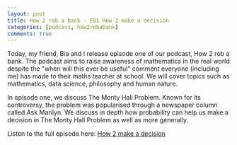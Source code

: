 ```yaml
---
layout: post
title: How 2 rob a bank - E01 How 2 make a decision
categories: [podcast, how2robabank]
comments: true
---
```

Today, my friend, Bia and I release episode one of our podcast, How 2 rob a bank. The podcast aims to raise awareness of mathematics in the real world despite the "when will this ever be useful" comment everyone (including me) has made to their maths teacher at school. We will cover topics such as mathematics, data science, philosophy and human nature. 

In episode one, we discuss The Monty Hall Problem. Known for its controversy, the problem was popularised through a newspaper column called Ask Marilyn. We discuss in depth how probability can help us make a decision in The Monty Hall Problem as well as more generally.

Listen to the full episode here: [How 2 make a decision](https://anchor.fm/how2robabank/episodes/How-2-make-a-decision-eihtbs)